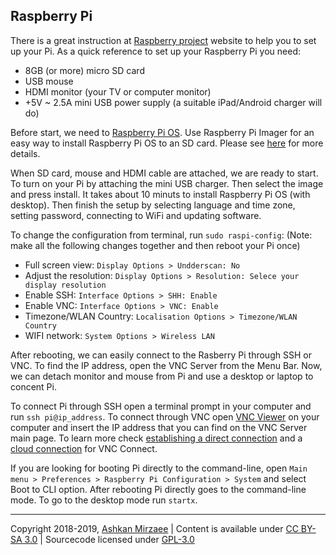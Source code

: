 ## Raspberry Pi

There is a great instruction at [Raspberry project](https://projects.raspberrypi.org/en/projects/raspberry-pi-setting-up) 
website to help you to set up your Pi. As a quick reference to set up your Raspberry Pi you need:
- 8GB (or more) micro SD card
- USB mouse
- HDMI monitor (your TV or computer monitor)
- +5V ~ 2.5A mini USB power supply (a suitable iPad/Android charger will do)

Before start, we need to [Raspberry Pi OS](https://www.raspberrypi.org/downloads/). Use Raspberry Pi Imager for an easy way to install Raspberry Pi OS to an SD card. Please see [here](https://projects.raspberrypi.org/en/projects/raspberry-pi-setting-up/2) for more details.

When SD card, mouse and HDMI cable are attached, we are ready to start. To turn on your Pi by attaching the mini USB charger. Then select the image and press install. It takes about 10 minuts to install Raspberry Pi OS (with desktop). Then finish the setup by selecting language and time zone, setting password, connecting to WiFi and updating software. 

To change the configuration from terminal, run `sudo raspi-config`: (Note: make all the following changes together and then reboot your Pi once)   
- Full screen view: `Display Options > Undderscan: No` 
- Adjust the resolution: `Display Options > Resolution: Selece your display resolution`
- Enable SSH:  `Interface Options > SHH: Enable`
- Enable VNC: `Interface Options > VNC: Enable`
- Timezone/WLAN Country: `Localisation Options > Timezone/WLAN Country`
- WIFI network: `System Options > Wireless LAN`

After rebooting, we can easily connect to the Rasberry Pi through SSH or VNC. To find the IP address, open the VNC Server from the Menu Bar. Now, we can detach monitor and mouse from Pi and use a desktop or laptop to concent Pi.

To connect Pi through SSH open a terminal prompt in your computer and run `ssh pi@ip_address`. To connect through VNC open [VNC Viewer](https://www.realvnc.com/en/connect/download/viewer/) on your computer and insert the IP address that you can find on the VNC Server main page. To learn more check [establishing a direct connection](https://www.realvnc.com/en/connect/docs/raspberry-pi.html#raspberry-pi-connect-direct) and a [cloud connection](https://www.realvnc.com/en/connect/docs/raspberry-pi.html#raspberry-pi-connect-cloud) for VNC Connect.

If you are looking for booting Pi directly to the command-line, open `Main menu > Preferences > Raspberry Pi Configuration > System` and select Boot to CLI option. After rebooting Pi directly goes to the command-line mode. To go to the desktop mode run `startx`. 

---
Copyright 2018-2019, [Ashkan Mirzaee](https://ashki23.github.io/index.html) | Content is available under [CC BY-SA 3.0](https://creativecommons.org/licenses/by-sa/3.0/) | Sourcecode licensed under [GPL-3.0](https://www.gnu.org/licenses/gpl-3.0.en.html)
